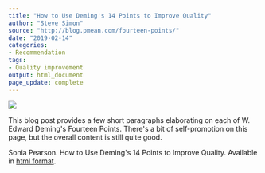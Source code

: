 ```yaml
---
title: "How to Use Deming's 14 Points to Improve Quality"
author: "Steve Simon"
source: "http://blog.pmean.com/fourteen-points/"
date: "2019-02-14"
categories:
- Recommendation
tags:
- Quality improvement
output: html_document
page_update: complete
---
```


![](http://www.pmean.com/new-images/19/fourteen-points01.png)

<div class="notes">

This blog post provides a few short paragraphs elaborating on each of W. Edward Deming's Fourteen Points. There's a bit of self-promotion on this page, but the overall content is still quite good.

Sonia Pearson. How to Use Deming's 14 Points to Improve Quality. Available in [html format][pea1].

[pea1]: https://tallyfy.com/demings-14-points/

</div>
